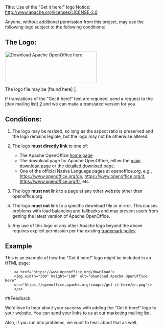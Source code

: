 Title:     Use of the "Get it here!" logo
Notice: http://www.apache.org/licenses/LICENSE-2.0

Anyone, without additional permission from this project, may use the
following logo subject to the following conditions:

## The Logo:

<p> 
<a href="https://download.openoffice.org/">
<img width="300" height="100" alt="Download Apache OpenOffice here" 
src="https://openoffice.apache.org/images/get-it-here/en.png"/>
</a>
</p>

The logo file may be [found here] [1].

If translations of the "Get it here!" text are required, send a request to the 
[dev mailing list] [2] and we can make a translated version for you.

## Conditions:

1. The logo may be resized, so long as the aspect ratio is preserved and the logo
   remains legible, but the logo may not be otherwise altered.

1. The logo **must directly link** to one of:

   * The Apache OpenOffice [home page][3]
   * The download page for Apache OpenOffice, either the [main download page][4] or
     the [detailed download page][5].
   * One of the official Native Language pages at openoffice.org, e.g., 
     https://www.openoffice.org/de, https://www.openoffice.org/it, https://www.openoffice.org/fr, etc.

1. The logo **must not** link to a page at any other website other than openoffice.org.

1. The logo **must not** link to a specific download file or mirror.  This
   causes problems with load balancing and fallbacks and may prevent
   users from getting the latest version of Apache OpenOffice.  

1. Any use of this logo or any other Apache logo beyond the above 
   requires explicit permission per the existing [trademark policy][6]

## Example

This is an example of how the "Get it here!" logo might be included in an
HTML page:

```
    <a href="https://www.openoffice.org/download">
    <img width="300" height="100" alt="Download Apache OpenOffice here" 
    src="https://openoffice.apache.org/images/get-it-here/en.png"/>
    </a>
```

##Feedback

We'd love to hear about your success with adding the "Get it here!" logo to your 
website.  You can send your links to us at our [marketing][7] mailing list.

Also, if you run into problems, we want to hear about that as well.


[1]: /images/get-it-here/en.png
[2]: /mailing-lists.html#development-mailing-list-public
[3]: https://www.openoffice.org
[4]: https://www.openoffice.org/download
[5]: https://www.openoffice.org/download/other.html
[6]: /trademarks.html
[7]: mailto:marketing@openoffice.apache.org
